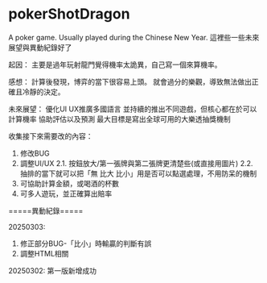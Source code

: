 # pokerShotDragon
A poker game. Usually played during the Chinese New Year.
這裡些一些未來展望與異動紀錄好了

起因：
主要是過年玩射龍門覺得機率太詭異，自己寫一個來算機率。

感想：
計算後發現，博弈的當下很容易上頭。
就會過分的樂觀，導致無法做出正確且冷靜的決定。

未來展望：
優化UI UX推廣多國語言
並持續的推出不同遊戲，但核心都在於可以計算機率
協助評估以及預測
最大目標是寫出全球可用的大樂透抽獎機制

收集接下來需要改的內容：
1. 修改BUG
2. 調整UI/UX
2.1. 按鈕放大/第一張牌與第二張牌更清楚些(或直接用圖片)
2.2. 抽排的當下就可以把「無 比大 比小」用是否可以點選處理，不用防呆的機制
4. 可協助計算金額，或喝酒的杯數
5. 可多人遊玩，並正確算出賠率


=====異動紀錄=====

20250303:
1. 修正部分BUG-「比小」時輸贏的判斷有誤
2. 調整HTML相關

20250302:
第一版新增成功 
